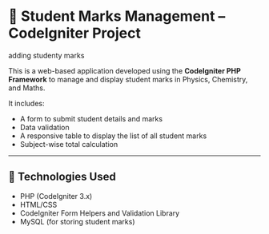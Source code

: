 # 🧮 Student Marks Management – CodeIgniter Project
adding studenty marks

This is a web-based application developed using the **CodeIgniter PHP Framework** to manage and display student marks in Physics, Chemistry, and Maths.

It includes:
- A form to submit student details and marks
- Data validation
- A responsive table to display the list of all student marks
- Subject-wise total calculation

---

## 🔧 Technologies Used

- PHP (CodeIgniter 3.x)
- HTML/CSS
- CodeIgniter Form Helpers and Validation Library
- MySQL (for storing student marks)

